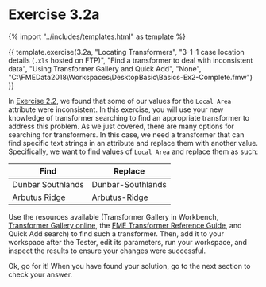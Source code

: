 # Exercise 3.2a

{% import "../includes/templates.html" as template %}

{{ template.exercise(3.2a,
               "Locating Transformers",
               "3-1-1 case location details (`.xls` hosted on FTP)",
               "Find a transformer to deal with inconsistent data",
               "Using Transformer Gallery and Quick Add",
               "None",
               "C:\FMEData2018\Workspaces\DesktopBasic\Basics-Ex2-Complete.fmw")
}}

In [Exercise 2.2](..\2.fme-translations\2.05.ex2.2.md), we found that some of our values for the `Local Area` attribute were inconsistent. In this exercise, you will use your new knowledge of transformer searching to find an appropriate transformer to address this problem. As we just covered, there are many options for searching for transformers. In this case, we need a transformer that can find specific text strings in an attribute and replace them with another value. Specifically, we want to find values of `Local Area` and replace them as such:

|Find|Replace|
|-|-|
|Dunbar Southlands|Dunbar-Southlands|
|Arbutus Ridge|Arbutus-Ridge|

Use the resources available (Transformer Gallery in Workbench, [Transformer Gallery online](https://www.safe.com/transformers/), the [FME Transformer Reference Guide](http://cdn.safe.com/resources/fme/FME-Transformer-Reference-Guide.pdf), and Quick Add search) to find such a transformer. Then, add it to your workspace after the Tester, edit its parameters, run your workspace, and inspect the results to ensure your changes were successful.

Ok, go for it! When you have found your solution, go to the next section to check your answer.
